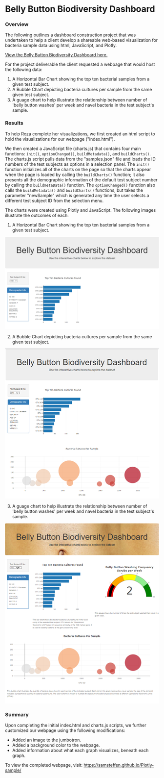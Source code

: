 # Belly Button Biodiversity Dashboard
### Overview
The following outlines a dashboard construction project that was undertaken to help a client develop a shareable web-based visualization for bacteria sample data using html, JavaScript, and Plotly.

[View the Belly Button Biodiversity Dashboard here.](https://samsteffen.github.io/Plotly-sample/)

For the project deliverable the client requested a webpage that would host the following data:
1. A Horizontal Bar Chart showing the top ten bacterial samples from a given test subject.
2. A Bubble Chart depicting bacteria cultures per sample from the same given test subject.
3. A guage chart to help illustrate the relationship between number of 'belly button washes' per week and navel bacteria in the test subject's sample.  

### Results
To help Roza complete her visualizations, we first created an html script to hold the visualizations for our webpage ("index.html"). 

We then created a JavaScript file (charts.js) that contains four main functions: ```init()```, ```optionChanged()```, ```buildMetadata()```, and ```buildCharts()```. The charts.js script pulls data from the "samples.json" file and loads the ID numbers of the test subjects as options in a selection panel. The ```init()``` function initializes all of the charts on the page so that the charts appear when the page is loaded by calling the ```buildCharts()``` function; it also presents all the demographic information of the default test subject number by calling the ```buildmetaData()``` function. The ```optionChanged()``` function also calls the ```buildMetadata()``` and ```buildCharts()``` functions, but takes the parameter "newSample" which is generated any time the user selects a different test subject ID from the selection menu.

The charts were created using Plotly and JavaScript. The following images illustrate the outcomes of each:

1. A Horizontal Bar Chart showing the top ten bacterial samples from a given test subject.

![Bar Chart](Deliverable_1.png)

2. A Bubble Chart depicting bacteria cultures per sample from the same given test subject.

![Bubble Chart](Deliverable_2.png)

3. A guage chart to help illustrate the relationship between number of 'belly button washes' per week and navel bacteria in the test subject's sample. 

![Guage Chart](Deliverable_3.png)

### Summary
Upon completing the initial index.html and charts.js scripts, we further customized our webpage using the following modifications:
- Added an image to the jumbotron.
- Added a background color to the webpage.
- Added information about what each graph visualizes, beneath each graph.

To view the completed webpage, visit: https://samsteffen.github.io/Plotly-sample/

